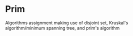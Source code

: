 # Prim

Algorithms assignment making use of disjoint set, Kruskal's algorithm/minimum spanning tree, and prim's algorithm
